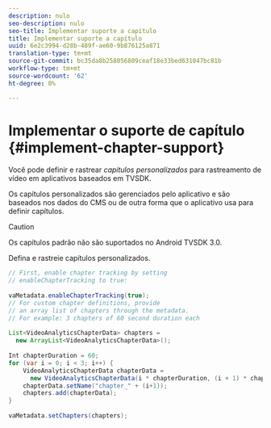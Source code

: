 ```yaml
---
description: nulo
seo-description: nulo
seo-title: Implementar suporte a capítulo
title: Implementar suporte a capítulo
uuid: 6e2c3994-d28b-489f-ae60-9b876125a871
translation-type: tm+mt
source-git-commit: bc35da8b258056809ceaf18e33bed631047bc81b
workflow-type: tm+mt
source-wordcount: '62'
ht-degree: 0%

---
```



# Implementar o suporte de capítulo {#implement-chapter-support}

Você pode definir e rastrear *capítulos personalizados* para rastreamento de vídeo em aplicativos baseados em TVSDK.

Os capítulos personalizados são gerenciados pelo aplicativo e são baseados nos dados do CMS ou de outra forma que o aplicativo usa para definir capítulos.

>[!CAUTION]
>
>Os capítulos padrão não são suportados no Android TVSDK 3.0.

Defina e rastreie capítulos personalizados.

```java
// First, enable chapter tracking by setting   
// enableChapterTracking to true: 
 
vaMetadata.enableChapterTracking(true); 
// For custom chapter definitions, provide  
// an array list of chapters through the metadata. 
// For example: 3 chapters of 60 second duration each 
 
List<VideoAnalyticsChapterData> chapters =  
  new ArrayList<VideoAnalyticsChapterData>(); 
 
Int chapterDuration = 60; 
for (var i = 0; i < 3; i++) { 
    VideoAnalyticsChapterData chapterData =  
      new VideoAnalyticsChapterData(i * chapterDuration, (i + 1) * chapterDuration);  
    chapterData.setName("chapter_" + (i+1)); 
    chapters.add(chapterData); 
} 
 
vaMetadata.setChapters(chapters); 
```
